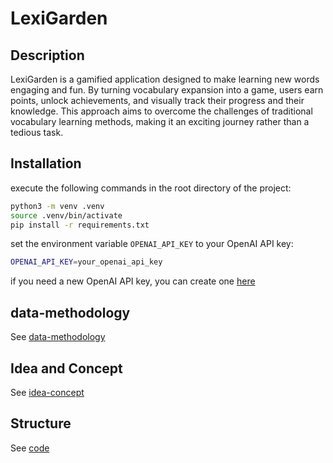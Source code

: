 # LexiGarden

## Description

LexiGarden is a gamified application designed to make learning new words engaging and fun. By turning vocabulary expansion into a game, users earn points, unlock achievements, and visually track their progress and their knowledge. This approach aims to overcome the challenges of traditional vocabulary learning methods, making it an exciting journey rather than a tedious task.

## Installation

execute the following commands in the root directory of the project:

```bash
python3 -m venv .venv
source .venv/bin/activate
pip install -r requirements.txt
```
set the environment variable `OPENAI_API_KEY` to your OpenAI API key:

```bash
OPENAI_API_KEY=your_openai_api_key
```

if you need a new OpenAI API key, you can create one [here](https://platform.openai.com/signup)

## data-methodology

See [data-methodology](docs/data.md)

## Idea and Concept

See [idea-concept](docs/idea.md)

## Structure

See [code](docs/code.md)
